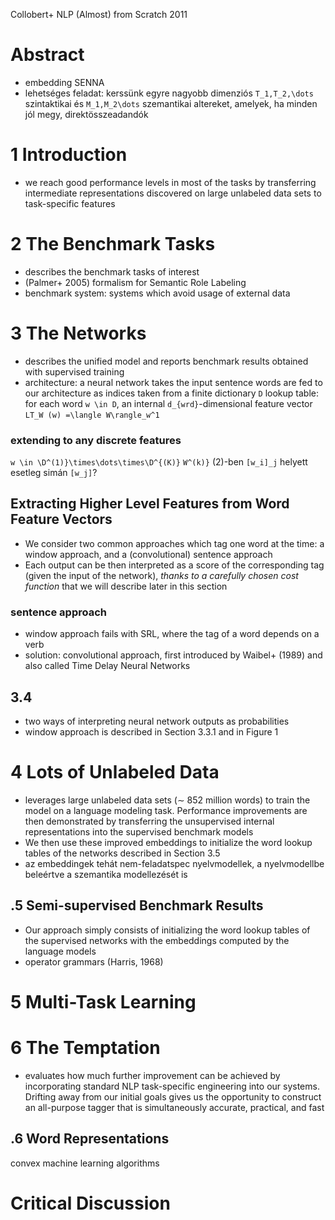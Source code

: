 Collobert+
NLP (Almost) from Scratch
2011

# Abstract

* embedding SENNA
* lehetséges feladat: kerssünk egyre nagyobb dimenziós `T_1,T_2,\dots`
  szintaktikai és `M_1,M_2\dots` szemantikai altereket, amelyek, ha minden jól
  megy, direktösszeadandók

# 1 Introduction

* we reach good performance levels in most of the tasks by transferring
  intermediate representations discovered on large unlabeled data sets to
  task-specific features

# 2 The Benchmark Tasks

* describes the benchmark tasks of interest
*	(Palmer+ 2005) formalism for Semantic Role Labeling
* benchmark system: systems which avoid usage of external data

# 3 The Networks

* describes the unified model and reports benchmark results obtained with
  supervised training
* architecture: a neural network takes the input sentence words are fed to our
  architecture as indices taken from a finite dictionary `D` lookup table: for
  each word `w \in D`, an internal `d_{wrd}`-dimensional feature vector
  `LT_W (w) =\langle W\rangle_w^1`

### extending to any discrete features

`w \in \D^(1)}\times\dots\times\D^{(K)}`
`W^(k)}`
(2)-ben `[w_i]_j` helyett esetleg simán `[w_j]`?

## Extracting Higher Level Features from Word Feature Vectors

* We consider two common approaches which tag one word at the time: a window
  approach, and a (convolutional) sentence approach
* Each output can be then interpreted as a score of the corresponding tag
  (given the input of the network), _thanks to a carefully chosen cost
  function_ that we will describe later in this section

### sentence approach

* window approach fails with SRL, where the tag of a word depends on a verb
* solution: convolutional approach, first introduced by Waibel+ (1989) and also
  called Time Delay Neural Networks

## 3.4

* two ways of interpreting neural network outputs as probabilities
* window approach is described in Section 3.3.1 and in Figure 1

# 4 Lots of Unlabeled Data

* leverages large unlabeled data sets (∼ 852 million words) to train the model
  on a language modeling task. Performance improvements are then demonstrated
  by transferring the unsupervised internal representations into the supervised
  benchmark models
* We then use these improved embeddings to initialize the word lookup tables of
  the networks described in Section 3.5
* az embeddingek tehát nem-feladatspec nyelvmodellek, a nyelvmodellbe beleértve
  a szemantika modellezését is

## .5 Semi-supervised Benchmark Results

* Our approach simply consists of initializing the word lookup tables of the
  supervised networks with the embeddings computed by the language models
* operator grammars (Harris, 1968)

# 5 Multi-Task Learning

# 6 The Temptation

* evaluates how much further improvement can be achieved by incorporating
  standard NLP task-specific engineering into our systems. Drifting away from
  our initial goals gives us the opportunity to construct an all-purpose tagger
  that is simultaneously accurate, practical, and fast

## .6 Word Representations

convex machine learning algorithms

# Critical Discussion
